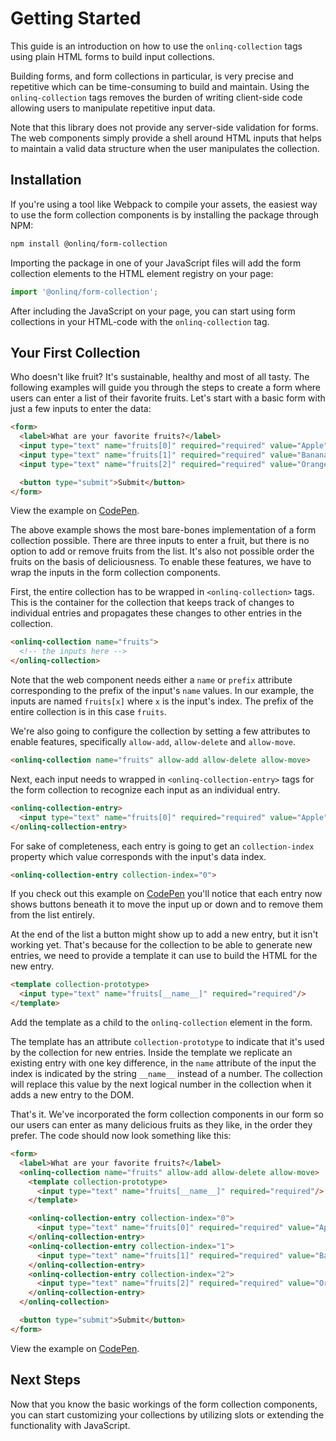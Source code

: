 # Getting Started

This guide is an introduction on how to use the `onlinq-collection` tags using
plain HTML forms to build input collections.

Building forms, and form collections in particular, is very precise and
repetitive which can be time-consuming to build and maintain. Using the
`onlinq-collection` tags removes the burden of writing client-side code
allowing users to manipulate repetitive input data.

Note that this library does not provide any server-side validation for forms.
The web components simply provide a shell around HTML inputs that helps to
maintain a valid data structure when the user manipulates the collection.  

## Installation

If you're using a tool like Webpack to compile your assets, the easiest
way to use the form collection components is by installing the package through
NPM:

```bash
npm install @onlinq/form-collection
```

Importing the package in one of your JavaScript files will add the form
collection elements to the HTML element registry on your page:

```javascript
import '@onlinq/form-collection';
```

After including the JavaScript on your page, you can start using form
collections in your HTML-code with the `onlinq-collection` tag.

## Your First Collection

Who doesn't like fruit? It's sustainable, healthy and most of all tasty. The
following examples will guide you through the steps to create a form where
users can enter a list of their favorite fruits. Let's start with a basic
form with just a few inputs to enter the data:

```html
<form>
  <label>What are your favorite fruits?</label>
  <input type="text" name="fruits[0]" required="required" value="Apple">
  <input type="text" name="fruits[1]" required="required" value="Banana">
  <input type="text" name="fruits[2]" required="required" value="Orange">

  <button type="submit">Submit</button>
</form>
```

View the example on [CodePen](https://codepen.io/codedmonkey/pen/eYEooWw).

The above example shows the most bare-bones implementation of a form
collection possible. There are three inputs to enter a fruit, but there is no
option to add or remove fruits from the list. It's also not possible order the
fruits on the basis of deliciousness. To enable these features, we have to wrap
the inputs in the form collection components.

First, the entire collection has to be wrapped in `<onlinq-collection>` tags.
This is the container for the collection that keeps track of changes to
individual entries and propagates these changes to other entries in the
collection.

```html
<onlinq-collection name="fruits">
  <!-- the inputs here -->
</onlinq-collection>
```

Note that the web component needs either a `name` or `prefix`
attribute corresponding to the prefix of the input's `name` values. In our
example, the inputs are named `fruits[x]` where `x` is the input's index. The
prefix of the entire collection is in this case `fruits`.

We're also going to configure the collection by setting a few
attributes to enable features, specifically `allow-add`, `allow-delete` and
`allow-move`.

```html
<onlinq-collection name="fruits" allow-add allow-delete allow-move>
```

Next, each input needs to wrapped in `<onlinq-collection-entry>` tags for the
form collection to recognize each input as an individual entry.

```html
<onlinq-collection-entry>
  <input type="text" name="fruits[0]" required="required" value="Apple"/>
</onlinq-collection-entry>
```

For sake of completeness, each entry is going to get an `collection-index` property which
value corresponds with the input's data index.

```html
<onlinq-collection-entry collection-index="0">
```

If you check out this example on [CodePen](https://codepen.io/codedmonkey/pen/gOxyZXv)
you'll notice that each entry now shows buttons beneath it to move the input up
or down and to remove them from the list entirely.

At the end of the list a button might show up to add a new entry, but it isn't
working yet. That's because for the collection to be able to generate new
entries, we need to provide a template it can use to build the HTML for the new
entry.

```html
<template collection-prototype>
  <input type="text" name="fruits[__name__]" required="required"/>
</template>
```

Add the template as a child to the `onlinq-collection` element in the form.

The template has an attribute `collection-prototype` to indicate that it's
used by the collection for new entries. Inside the template we replicate
an existing entry with one key difference, in the `name` attribute of the input
the index is indicated by the string `__name__` instead of a number. The
collection will replace this value by the next logical number in the collection
when it adds a new entry to the DOM.

That's it. We've incorporated the form collection components in our form so our
users can enter as many delicious fruits as they like, in the order they prefer.
The code should now look something like this:

```html
<form>
  <label>What are your favorite fruits?</label>
  <onlinq-collection name="fruits" allow-add allow-delete allow-move>
    <template collection-prototype>
      <input type="text" name="fruits[__name__]" required="required"/>
    </template>

    <onlinq-collection-entry collection-index="0">
      <input type="text" name="fruits[0]" required="required" value="Apple"/>
    </onlinq-collection-entry>
    <onlinq-collection-entry collection-index="1">
      <input type="text" name="fruits[1]" required="required" value="Banana"/>
    </onlinq-collection-entry>
    <onlinq-collection-entry collection-index="2">
      <input type="text" name="fruits[2]" required="required" value="Orange"/>
    </onlinq-collection-entry>
  </onlinq-collection>

  <button type="submit">Submit</button>
</form>
```

View the example on [CodePen](https://codepen.io/codedmonkey/pen/yLorror).

## Next Steps

Now that you know the basic workings of the form collection components, you can
start customizing your collections by utilizing slots or extending the
functionality with JavaScript.
